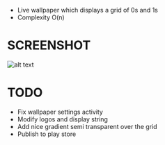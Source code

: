 + Live wallpaper which displays a grid of 0s and 1s 
+ Complexity O(n)

# SCREENSHOT 

![alt text](https://raw.github.com/sauravtom/Binary_Android-Live-Wallpaper/master/1.png "Logo Title Text 1")



# TODO
+ Fix wallpaper settings activity
+ Modify logos and display string
+ Add nice gradient semi transparent over the grid
+ Publish to play store
